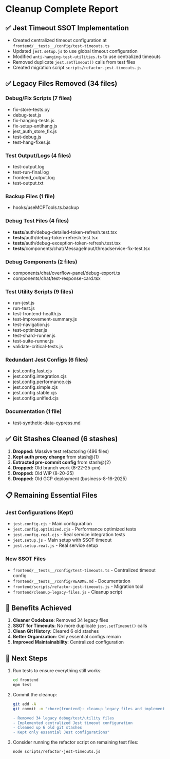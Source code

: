 # Cleanup Complete Report

## ✅ Jest Timeout SSOT Implementation
- Created centralized timeout configuration at `frontend/__tests__/config/test-timeouts.ts`
- Updated `jest.setup.js` to use global timeout configuration
- Modified `anti-hanging-test-utilities.ts` to use centralized timeouts
- Removed duplicate `jest.setTimeout()` calls from test files
- Created migration script `scripts/refactor-jest-timeouts.js`

## ✅ Legacy Files Removed (34 files)
### Debug/Fix Scripts (7 files)
- fix-store-tests.py
- debug-test.js
- fix-hanging-tests.js
- fix-setup-antihang.js
- jest_auth_store_fix.js
- test-debug.js
- test-hang-fixes.js

### Test Output/Logs (4 files)
- test-output.log
- test-run-final.log
- frontend_output.log
- test-output.txt

### Backup Files (1 file)
- hooks/useMCPTools.ts.backup

### Debug Test Files (4 files)
- __tests__/auth/debug-detailed-token-refresh.test.tsx
- __tests__/auth/debug-token-refresh.test.tsx
- __tests__/auth/debug-exception-token-refresh.test.tsx
- __tests__/components/chat/MessageInput/threadservice-fix-test.tsx

### Debug Components (2 files)
- components/chat/overflow-panel/debug-export.ts
- components/chat/test-response-card.tsx

### Test Utility Scripts (9 files)
- run-jest.js
- run-test.js
- test-frontend-health.js
- test-improvement-summary.js
- test-navigation.js
- test-optimizer.js
- test-shard-runner.js
- test-suite-runner.js
- validate-critical-tests.js

### Redundant Jest Configs (6 files)
- jest.config.fast.cjs
- jest.config.integration.cjs
- jest.config.performance.cjs
- jest.config.simple.cjs
- jest.config.stable.cjs
- jest.config.unified.cjs

### Documentation (1 file)
- test-synthetic-data-cypress.md

## ✅ Git Stashes Cleaned (6 stashes)
1. **Dropped:** Massive test refactoring (496 files)
2. **Kept auth proxy change** from stash@{1}
3. **Extracted pre-commit config** from stash@{2}
4. **Dropped:** Old branch work (8-22-25-pm)
5. **Dropped:** Old WIP (8-20-25)
6. **Dropped:** Old GCP deployment (business-8-16-2025)

## 📋 Remaining Essential Files

### Jest Configurations (Kept)
- `jest.config.cjs` - Main configuration
- `jest.config.optimized.cjs` - Performance optimized tests
- `jest.config.real.cjs` - Real service integration tests
- `jest.setup.js` - Main setup with SSOT timeout
- `jest.setup.real.js` - Real service setup

### New SSOT Files
- `frontend/__tests__/config/test-timeouts.ts` - Centralized timeout config
- `frontend/__tests__/config/README.md` - Documentation
- `frontend/scripts/refactor-jest-timeouts.js` - Migration tool
- `frontend/cleanup-legacy-files.js` - Cleanup script

## 🎯 Benefits Achieved

1. **Cleaner Codebase**: Removed 34 legacy files
2. **SSOT for Timeouts**: No more duplicate `jest.setTimeout()` calls
3. **Clean Git History**: Cleared 6 old stashes
4. **Better Organization**: Only essential configs remain
5. **Improved Maintainability**: Centralized configuration

## 📝 Next Steps

1. Run tests to ensure everything still works:
   ```bash
   cd frontend
   npm test
   ```

2. Commit the cleanup:
   ```bash
   git add -A
   git commit -m "chore(frontend): cleanup legacy files and implement SSOT for Jest timeouts

   - Removed 34 legacy debug/test/utility files
   - Implemented centralized Jest timeout configuration
   - Cleaned up 6 old git stashes
   - Kept only essential Jest configurations"
   ```

3. Consider running the refactor script on remaining test files:
   ```bash
   node scripts/refactor-jest-timeouts.js
   ```
